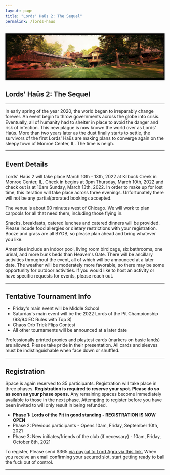 ```yaml
---
layout: page
title: "Lords' Haüs 2: The Sequel"
permalink: /lords-haus
---
```


![](/assets/images/banners/lordshaus2header.jpg)

## Lords' Haüs 2: The Sequel

---

In early spring of the year 2020, the world began to irreparably change forever. An event begin to throw governments across the globe into crisis. Eventually, all of humanity had to shelter in place to avoid the danger and risk of infection. This new plague is now known the world over as Lords' Haüs. More than two years later as the dust finally starts to settle, the survivors of the first Lords' Haüs are making plans to converge again on the sleepy town of Monroe Center, IL. The time is neigh.

---

## Event Details

Lords' Haüs 2 will take place March 10th - 13th, 2022 at Kilbuck Creek in Monroe Center, IL. Check in begins at 3pm Thursday, March 10th, 2022 and check out is at 10am Sunday, March 13th, 2022. In order to make up for lost time, this iteration will take place across three evenings. Unfortunately there will not be any partial/prorated bookings accepted. 

The venue is about 90 minutes west of Chicago. We will work to plan carpools for all that need them, including those flying in.

Snacks, breakfasts, catered lunches and catered dinners will be provided. Please incude food allergies or dietary restrictions with your registration. Booze and grass are all BYOB, so please plan ahead and bring whatever you like.

Amenities include an indoor pool, living room bird cage, six bathrooms, one urinal, and more bunk beds than Heaven's Gate. There will be ancillary activities throughout the event, all of which will be announced at a later date. The weather will be moderately more favorable, so there may be some opportunity for outdoor activities. If you would like to host an activity or have specific requests for events, please reach out.

---

## Tentative Tournament Info

- Friday's main event will be Middle School
- Saturday's main event will be the 2022 Lords of the Pit Championship (93/94 EC Rules with Top 8)
- Chaos Orb Trick Flips Contest
- All other tournaments will be announced at a later date

Professionally printed proxies and playtest cards (markers on basic lands) are allowed. Please take pride in their presentation. All cards and sleeves must be indistinguishable when face down or shuffled.

---

## Registration

Space is again reserved to 35 participants. Registration will take place in three phases. **Registration is required to reserve your spot. Please do so as soon as your phase opens.** Any remaining spaces become immediately available to those in the next phase. Attempting to register before you have been invited to will only result in being refunded.

- **Phase 1: Lords of the Pit in good standing - REGISTRATION IS NOW OPEN**
- Phase 2: Previous participants - Opens 10am, Friday, September 10th, 2021
- Phase 3: New initiates/friends of the club (if necessary) - 10am, Friday, October 8th, 2021

To register, Please send $365 [via paypal to Lord Agra via this link.](https://paypal.me/bobagra?locale.x=en_US) When you receive an email confirming your secured slot, start getting ready to ball the fuck out of control.

---
